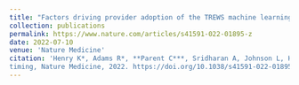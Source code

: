 ```yaml
---
title: "Factors driving provider adoption of the TREWS machine learning-based early warning system and its effects on sepsis treatment timing"
collection: publications
permalink: https://www.nature.com/articles/s41591-022-01895-z
date: 2022-07-10
venue: 'Nature Medicine'
citation: 'Henry K*, Adams R*, **Parent C***, Sridharan A, Johnson L, Hager DN, Cosgrove S, Markowski A, Klein E, Chen E, Henley M, Miranda S, Houston K, Linton II RC, Ahluwalia AR, Wu AW, Saria S. Factors driving provider adoption of the TREWS machine learning-based early warning system and its effects on sepsis treatment
timing, Nature Medicine, 2022. https://doi.org/10.1038/s41591-022-01895-z *Co-first authors'
---
```


